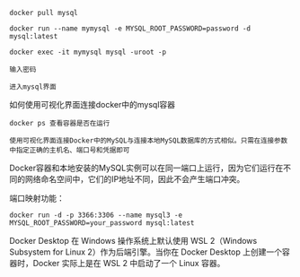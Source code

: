 ```
docker pull mysql

docker run --name mymysql -e MYSQL_ROOT_PASSWORD=password -d mysql:latest

docker exec -it mymysql mysql -uroot -p

输入密码

进入mysql界面

```


如何使用可视化界面连接docker中的mysql容器

```
docker ps 查看容器是否在运行

使用可视化界面连接Docker中的MySQL与连接本地MySQL数据库的方式相似。只需在连接参数中指定正确的主机名、端口号和凭据即可
```


Docker容器和本地安装的MySQL实例可以在同一端口上运行，因为它们运行在不同的网络命名空间中，它们的IP地址不同，因此不会产生端口冲突。

端口映射功能：

```
docker run -d -p 3366:3306 --name mysql3 -e MYSQL_ROOT_PASSWORD=your_password mysql:latest

```



Docker Desktop 在 Windows 操作系统上默认使用 WSL 2（Windows Subsystem for Linux 2）作为后端引擎。当你在 Docker Desktop 上创建一个容器时，Docker 实际上是在 WSL 2 中启动了一个 Linux 容器。